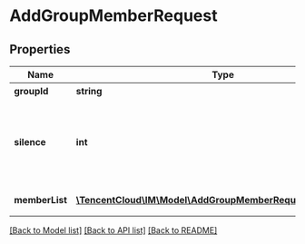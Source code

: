 # AddGroupMemberRequest

## Properties
Name | Type | Description | Notes
------------ | ------------- | ------------- | -------------
**groupId** | **string** | 操作的群 ID | 
**silence** | **int** | 是否静默加人。0：非静默加人；1：静默加人。不填该字段默认为0 | [optional] 
**memberList** | [**\TencentCloud\IM\Model\AddGroupMemberRequestMemberList[]**](AddGroupMemberRequestMemberList.md) | 待添加的群成员数组 | 

[[Back to Model list]](../README.md#documentation-for-models) [[Back to API list]](../README.md#documentation-for-api-endpoints) [[Back to README]](../README.md)


